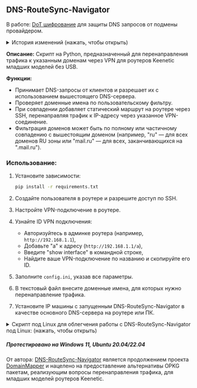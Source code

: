 ## DNS-RouteSync-Navigator
В работе: [DoT шифрование](https://github.com/Ground-Zerro/DNS-RouteSync-Navigator/issues/3#issuecomment-2302113035) для защиты DNS запросов от подмены провайдером. 
<details>
   <summary>История изменений (нажать, чтобы открыть)</summary>

- Повышена стабильность работы.
- Добавление маршрута больше не блокирует основную функцию DNS сервера.
- Кэширование IP-адресов для сокращения числа обращений (время жизни кэша — 1 час).
- Время жизни DNS кэша уменьшено до 20 секунд.
- Полностью реализован задуманный функционал.
- Добавлен bash-скрипт для работы с Linux, позволяющий установить сервис как системную службу, запускать, перезапускать, останавливать и удалять службу, а также запускать в обычном интерпретаторе Python (полезно для отладки).
</details>

**Описание:** Скрипт на Python, предназначенный для перенаправления трафика к указанным доменам через VPN для роутеров Keenetic младших моделей без USB.

**Функции:**
- Принимает DNS-запросы от клиентов и разрешает их с использованием вышестоящего DNS-сервера.
- Проверяет доменные имена по пользовательскому фильтру.
- При совпадении добавляет статический маршрут на роутере через SSH, перенаправляя трафик к IP-адресу через указанное VPN-соединение.
- Фильтрация доменов может быть по полному или частичному совпадению с вышестоящим доменом (например, "ru" — для всех доменов RU зоны или "mail.ru" — для всех, заканчивающихся на ".mail.ru").

###  Использование:
1. Установите зависимости:

   ```bash
   pip install -r requirements.txt
   ```
2. Создайте пользователя в роутере и разрешите доступ по SSH.
3. Настройте VPN-подключение в роутере.
4. Узнайте ID VPN подключения:
   - Авторизуйтесь в админке роутера (например, `http://192.168.1.1`),
   - Добавьте "a" к адресу (`http://192.168.1.1/a`),
   - Введите "show interface" в командной строке,
   - Найдите ваше VPN-подключение по названию и скопируйте его ID.
5. Заполните `config.ini`, указав все параметры.
6. В текстовый файл внесите доменные имена, для которых нужно перенаправление трафика.
7. Установите IP машины с запущенным DNS-RouteSync-Navigator в качестве основного DNS-сервера на роутере или ПК.

<details>
    <summary>Скрипт под Linux для облегчения работы с DNS-RouteSync-Navigator под Linux: (нажать, чтобы открыть)</summary>

**Что умеет:**
- Установка DNS-RouteSync-Navigator в качестве системной службы.
- Запуск, перезапуск, остановка и удаление службы.
- Запуск кода через Python интерпретатор (полезно для дебага).

**Использование:**  
- [Скачайте](https://raw.githubusercontent.com/Ground-Zerro/DNS-RouteSync-Navigator/main/start.sh), положите рядом с основным скриптом и запустите `start.sh`.
- Или выполните код в консоли:

    ```bash
    curl -O https://raw.githubusercontent.com/Ground-Zerro/DNS-RouteSync-Navigator/main/start.sh && chmod +x start.sh && ./start.sh
    ```
</details>

##### Протестировано на Windows 11, Ubuntu 20.04/22.04
От автора: [DNS-RouteSync-Navigator](https://github.com/Ground-Zerro/DNS-RouteSync-Navigator#dns-routesync-navigator) является продолжением проекта [DomainMapper](https://github.com/Ground-Zerro/DomainMapper) и нацелено на предоставление альтернативы OPKG пакетам, реализующим вопросы перенаправления трафика, для младших моделей роутеров Keenetic.